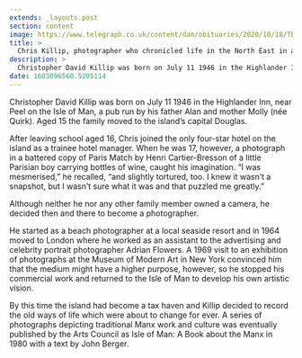 ```yaml
--- 
extends: _layouts.post 
section: content 
image: https://www.telegraph.co.uk/content/dam/obituaries/2020/10/18/TELEMMGLPICT000241987231_trans_NvBQzQNjv4BqeZiqYh1M_n0AK-dWEps81WzdSzxNGa24oxDmyuy5rcQ.jpeg?impolicy=logo-overlay 
title: > 
  Chris Killip, photographer who chronicled life in the North East in an era of decline – obituary 
description: > 
  Christopher David Killip was born on July 11 1946 in the Highlander Inn, near Peel on the Isle of Man, a pub run by his father Alan and mother Molly (née Quirk).After leaving school aged 16, Chris joined the only four-star hotel on the island as a trainee hotel manager.He started as a beach photographer at a local seaside resort and in 1964 moved to London where he worked as an assistant to the advertising and celebrity portrait photographer Adrian Flowers.By this time the island had become a tax haven and Killip decided to record the old ways of life which were about to change for ever.A series of photographs depicting traditional Manx work and culture was eventually published by the Arts Council as Isle of Man: A Book about the Manx in 1980 with a text by John Berger. 
date: 1603096560.5205114 
--- 
```

<div><p>Christopher David Killip was born on July 11 1946 in the Highlander Inn, near Peel on the Isle of Man, a pub run by his father Alan and mother Molly (n&#233;e Quirk). Aged 15 the family moved to the island&#8217;s capital Douglas.</p>
<p>After leaving school aged 16, Chris joined the only four-star hotel on the island as a trainee hotel manager. When he was 17, however, a photograph in a battered copy of Paris Match by Henri Cartier-Bresson of a little Parisian boy carrying bottles of wine, caught his imagination. &#8220;I was mesmerised,&#8221; he recalled, &#8220;and slightly tortured, too. I knew it wasn&#8217;t a snapshot, but I wasn&#8217;t sure what it was and that puzzled me greatly.&#8221;</p>
<p>Although neither he nor any other family member owned a camera, he decided then and there to become a photographer.</p>
<p>He started as a beach photographer at a local seaside resort and in 1964 moved to London where he worked as an assistant to the advertising and celebrity portrait photographer Adrian Flowers. A 1969 visit to an exhibition of photographs at the Museum of Modern Art in New York convinced him that the medium might have a higher purpose, however, so he stopped his commercial work and returned to the Isle of Man to develop his own artistic vision.</p>
<p>By this time the island had become a tax haven and Killip decided to record the old ways of life which were about to change for ever. A series of photographs depicting traditional Manx work and culture was eventually published by the Arts Council as Isle of Man: A Book about the Manx in 1980 with a text by John Berger.</p>
</div>